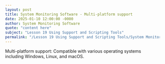 ```yaml
---
layout: post
title: System Monitoring Software - Multi-platform support
date: 2025-01-10 12:00:00 -0000
author: System Monitoring Software
quote: "content here"
subject: "Lesson 19 Using Support and Scripting Tools"
permalink: "/Lesson 19 Using Support and Scripting Tools/System Monitoring Software/System Monitoring Software - Multi-platform support"
---
```


Multi-platform support: Compatible with various operating systems including Windows, Linux, and macOS.
